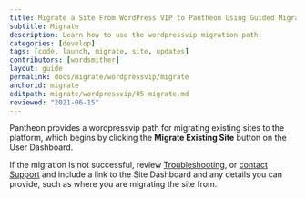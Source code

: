 ```yaml
---
title: Migrate a Site From WordPress VIP to Pantheon Using Guided Migration
subtitle: Migrate
description: Learn how to use the wordpressvip migration path.
categories: [develop]
tags: [code, launch, migrate, site, updates]
contributors: [wordsmither]
layout: guide
permalink: docs/migrate/wordpressvip/migrate
anchorid: migrate
editpath: migrate/wordpressvip/05-migrate.md
reviewed: "2021-06-15"
---
```


Pantheon provides a wordpressvip path for migrating existing sites to the platform, which begins by clicking the **Migrate Existing Site** button on the User Dashboard.

<Partial file="migrate/migrate-wordpress.md" />

If the migration is not successful, review [Troubleshooting](troubleshooting), or [contact Support](/guides/support/contact-support/) and include a link to the Site Dashboard and any details you can provide, such as where you are migrating the site from.
